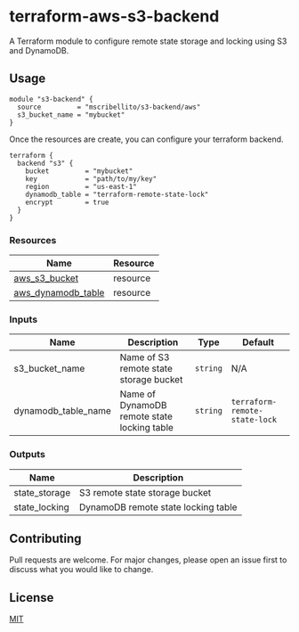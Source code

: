 # terraform-aws-s3-backend

A Terraform module to configure remote state storage and locking using S3 and DynamoDB.

## Usage

```hcl
module "s3-backend" {
  source         = "mscribellito/s3-backend/aws"
  s3_bucket_name = "mybucket"
}
```

Once the resources are create, you can configure your terraform backend.

```hcl
terraform {
  backend "s3" {
    bucket         = "mybucket"
    key            = "path/to/my/key"
    region         = "us-east-1"
    dynamodb_table = "terraform-remote-state-lock"
    encrypt        = true
  }
}
```

### Resources

| Name | Resource |
| ---- | -------- |
| [aws_s3_bucket](https://registry.terraform.io/providers/hashicorp/aws/latest/docs/resources/s3_bucket) | resource |
| [aws_dynamodb_table](https://registry.terraform.io/providers/hashicorp/aws/latest/docs/resources/dynamodb_table) | resource |

### Inputs

| Name | Description | Type | Default |
| ---- | ----------- | ---- | ------- |
| s3_bucket_name | Name of S3 remote state storage bucket | `string` | N/A |
| dynamodb_table_name | Name of DynamoDB remote state locking table | `string` | `terraform-remote-state-lock` |

### Outputs

| Name | Description |
| ---- | ----------- |
| state_storage | S3 remote state storage bucket |
| state_locking | DynamoDB remote state locking table |

## Contributing
Pull requests are welcome. For major changes, please open an issue first to discuss what you would like to change.

## License
[MIT](https://choosealicense.com/licenses/mit/)